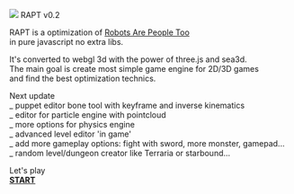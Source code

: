 <img src="http://lo-th.github.io/RAPT/textures/rapt.jpg"/> RAPT v0.2

RAPT is a optimization of [Robots Are People Too](https://github.com/evanw/rapt)<br>
in pure javascript no extra libs.

It's converted to webgl 3d with the power of three.js and sea3d.<br>
The main goal is create most simple game engine for 2D/3D games<br>
and find the best optimization technics.

Next update<br>
_ puppet editor bone tool with keyframe and inverse kinematics<br>
_ editor for particle engine with pointcloud<br>
_ more options for physics engine<br>
_ advanced level editor 'in game'<br>
_ add more gameplay options: fight with sword, more monster, gamepad...<br>
_ random level/dungeon creator like Terraria or starbound...<br>

Let's play<br>
[**START**](http://lo-th.github.io/RAPT/index.html)